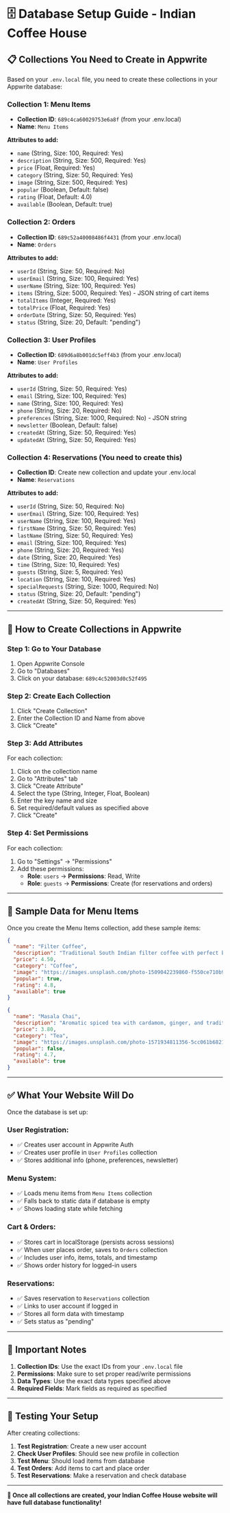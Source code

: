 # 🗄️ Database Setup Guide - Indian Coffee House

## 📋 **Collections You Need to Create in Appwrite**

Based on your `.env.local` file, you need to create these collections in your Appwrite database:

### **Collection 1: Menu Items**
- **Collection ID**: `689c4ca60029753e6a8f` (from your .env.local)
- **Name**: `Menu Items`

**Attributes to add:**
- `name` (String, Size: 100, Required: Yes)
- `description` (String, Size: 500, Required: Yes)
- `price` (Float, Required: Yes)
- `category` (String, Size: 50, Required: Yes)
- `image` (String, Size: 500, Required: Yes)
- `popular` (Boolean, Default: false)
- `rating` (Float, Default: 4.0)
- `available` (Boolean, Default: true)

### **Collection 2: Orders**
- **Collection ID**: `689c52a40008486f4431` (from your .env.local)
- **Name**: `Orders`

**Attributes to add:**
- `userId` (String, Size: 50, Required: No)
- `userEmail` (String, Size: 100, Required: Yes)
- `userName` (String, Size: 100, Required: Yes)
- `items` (String, Size: 5000, Required: Yes) - JSON string of cart items
- `totalItems` (Integer, Required: Yes)
- `totalPrice` (Float, Required: Yes)
- `orderDate` (String, Size: 50, Required: Yes)
- `status` (String, Size: 20, Default: "pending")

### **Collection 3: User Profiles**
- **Collection ID**: `689d6a8b001dc5eff4b3` (from your .env.local)
- **Name**: `User Profiles`

**Attributes to add:**
- `userId` (String, Size: 50, Required: Yes)
- `email` (String, Size: 100, Required: Yes)
- `name` (String, Size: 100, Required: Yes)
- `phone` (String, Size: 20, Required: No)
- `preferences` (String, Size: 1000, Required: No) - JSON string
- `newsletter` (Boolean, Default: false)
- `createdAt` (String, Size: 50, Required: Yes)
- `updatedAt` (String, Size: 50, Required: Yes)

### **Collection 4: Reservations** (You need to create this)
- **Collection ID**: Create new collection and update your .env.local
- **Name**: `Reservations`

**Attributes to add:**
- `userId` (String, Size: 50, Required: No)
- `userEmail` (String, Size: 100, Required: Yes)
- `userName` (String, Size: 100, Required: Yes)
- `firstName` (String, Size: 50, Required: Yes)
- `lastName` (String, Size: 50, Required: Yes)
- `email` (String, Size: 100, Required: Yes)
- `phone` (String, Size: 20, Required: Yes)
- `date` (String, Size: 20, Required: Yes)
- `time` (String, Size: 10, Required: Yes)
- `guests` (String, Size: 5, Required: Yes)
- `location` (String, Size: 100, Required: Yes)
- `specialRequests` (String, Size: 1000, Required: No)
- `status` (String, Size: 20, Default: "pending")
- `createdAt` (String, Size: 50, Required: Yes)

---

## 🔧 **How to Create Collections in Appwrite**

### **Step 1: Go to Your Database**
1. Open Appwrite Console
2. Go to "Databases"
3. Click on your database: `689c4c52003d0c52f495`

### **Step 2: Create Each Collection**
1. Click "Create Collection"
2. Enter the Collection ID and Name from above
3. Click "Create"

### **Step 3: Add Attributes**
For each collection:
1. Click on the collection name
2. Go to "Attributes" tab
3. Click "Create Attribute"
4. Select the type (String, Integer, Float, Boolean)
5. Enter the key name and size
6. Set required/default values as specified above
7. Click "Create"

### **Step 4: Set Permissions**
For each collection:
1. Go to "Settings" → "Permissions"
2. Add these permissions:
   - **Role**: `users` → **Permissions**: Read, Write
   - **Role**: `guests` → **Permissions**: Create (for reservations and orders)

---

## 📝 **Sample Data for Menu Items**

Once you create the Menu Items collection, add these sample items:

```json
{
  "name": "Filter Coffee",
  "description": "Traditional South Indian filter coffee with perfect blend of coffee and chicory",
  "price": 4.50,
  "category": "Coffee",
  "image": "https://images.unsplash.com/photo-1509042239860-f550ce710b93?ixlib=rb-4.0.3&auto=format&fit=crop&w=400&q=80",
  "popular": true,
  "rating": 4.8,
  "available": true
}
```

```json
{
  "name": "Masala Chai",
  "description": "Aromatic spiced tea with cardamom, ginger, and traditional Indian spices",
  "price": 3.80,
  "category": "Tea",
  "image": "https://images.unsplash.com/photo-1571934811356-5cc061b6821f?ixlib=rb-4.0.3&auto=format&fit=crop&w=400&q=80",
  "popular": false,
  "rating": 4.7,
  "available": true
}
```

---

## ✅ **What Your Website Will Do**

Once the database is set up:

### **User Registration:**
- ✅ Creates user account in Appwrite Auth
- ✅ Creates user profile in `User Profiles` collection
- ✅ Stores additional info (phone, preferences, newsletter)

### **Menu System:**
- ✅ Loads menu items from `Menu Items` collection
- ✅ Falls back to static data if database is empty
- ✅ Shows loading state while fetching

### **Cart & Orders:**
- ✅ Stores cart in localStorage (persists across sessions)
- ✅ When user places order, saves to `Orders` collection
- ✅ Includes user info, items, totals, and timestamp
- ✅ Shows order history for logged-in users

### **Reservations:**
- ✅ Saves reservation to `Reservations` collection
- ✅ Links to user account if logged in
- ✅ Stores all form data with timestamp
- ✅ Sets status as "pending"

---

## 🚨 **Important Notes**

1. **Collection IDs**: Use the exact IDs from your `.env.local` file
2. **Permissions**: Make sure to set proper read/write permissions
3. **Data Types**: Use the exact data types specified above
4. **Required Fields**: Mark fields as required as specified

---

## 🎯 **Testing Your Setup**

After creating collections:

1. **Test Registration**: Create a new user account
2. **Check User Profiles**: Should see new profile in collection
3. **Test Menu**: Should load items from database
4. **Test Orders**: Add items to cart and place order
5. **Test Reservations**: Make a reservation and check database

---

**🎉 Once all collections are created, your Indian Coffee House website will have full database functionality!**